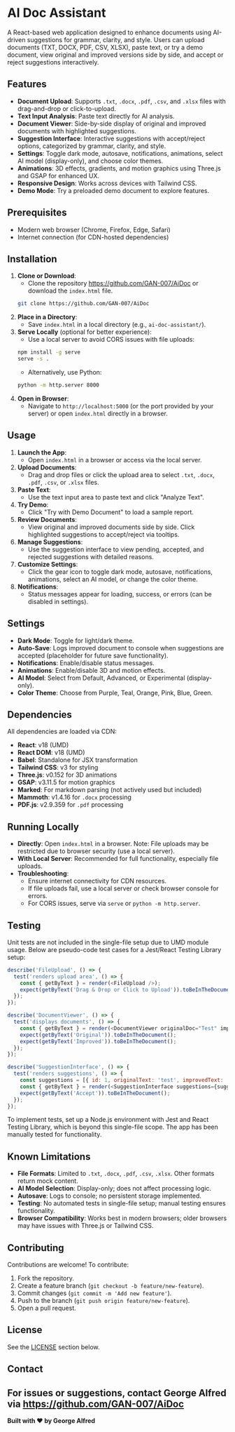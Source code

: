 # AI Doc Assistant

A React-based web application designed to enhance documents using AI-driven suggestions for grammar, clarity, and style. Users can upload documents (TXT, DOCX, PDF, CSV, XLSX), paste text, or try a demo document, view original and improved versions side by side, and accept or reject suggestions interactively.

## Features
- **Document Upload**: Supports `.txt`, `.docx`, `.pdf`, `.csv`, and `.xlsx` files with drag-and-drop or click-to-upload.
- **Text Input Analysis**: Paste text directly for AI analysis.
- **Document Viewer**: Side-by-side display of original and improved documents with highlighted suggestions.
- **Suggestion Interface**: Interactive suggestions with accept/reject options, categorized by grammar, clarity, and style.
- **Settings**: Toggle dark mode, autosave, notifications, animations, select AI model (display-only), and choose color themes.
- **Animations**: 3D effects, gradients, and motion graphics using Three.js and GSAP for enhanced UX.
- **Responsive Design**: Works across devices with Tailwind CSS.
- **Demo Mode**: Try a preloaded demo document to explore features.

## Prerequisites
- Modern web browser (Chrome, Firefox, Edge, Safari)
- Internet connection (for CDN-hosted dependencies)

## Installation
1. **Clone or Download**:
   - Clone the repository https://github.com/GAN-007/AiDoc or download the `index.html` file.
   ```bash
   git clone https://github.com/GAN-007/AiDoc
   ```
2. **Place in a Directory**:
   - Save `index.html` in a local directory (e.g., `ai-doc-assistant/`).
3. **Serve Locally** (optional for better experience):
   - Use a local server to avoid CORS issues with file uploads:
   ```bash
   npm install -g serve
   serve -s .
   ```
   - Alternatively, use Python:
   ```bash
   python -m http.server 8000
   ```
4. **Open in Browser**:
   - Navigate to `http://localhost:5000` (or the port provided by your server) or open `index.html` directly in a browser.

## Usage
1. **Launch the App**:
   - Open `index.html` in a browser or access via the local server.
2. **Upload Documents**:
   - Drag and drop files or click the upload area to select `.txt`, `.docx`, `.pdf`, `.csv`, or `.xlsx` files.
3. **Paste Text**:
   - Use the text input area to paste text and click "Analyze Text".
4. **Try Demo**:
   - Click "Try with Demo Document" to load a sample report.
5. **Review Documents**:
   - View original and improved documents side by side. Click highlighted suggestions to accept/reject via tooltips.
6. **Manage Suggestions**:
   - Use the suggestion interface to view pending, accepted, and rejected suggestions with detailed reasons.
7. **Customize Settings**:
   - Click the gear icon to toggle dark mode, autosave, notifications, animations, select an AI model, or change the color theme.
8. **Notifications**:
   - Status messages appear for loading, success, or errors (can be disabled in settings).

## Settings
- **Dark Mode**: Toggle for light/dark theme.
- **Auto-Save**: Logs improved document to console when suggestions are accepted (placeholder for future save functionality).
- **Notifications**: Enable/disable status messages.
- **Animations**: Enable/disable 3D and motion effects.
- **AI Model**: Select from Default, Advanced, or Experimental (display-only).
- **Color Theme**: Choose from Purple, Teal, Orange, Pink, Blue, Green.

## Dependencies
All dependencies are loaded via CDN:
- **React**: v18 (UMD)
- **React DOM**: v18 (UMD)
- **Babel**: Standalone for JSX transformation
- **Tailwind CSS**: v3 for styling
- **Three.js**: v0.152 for 3D animations
- **GSAP**: v3.11.5 for motion graphics
- **Marked**: For markdown parsing (not actively used but included)
- **Mammoth**: v1.4.16 for `.docx` processing
- **PDF.js**: v2.9.359 for `.pdf` processing

## Running Locally
- **Directly**: Open `index.html` in a browser. Note: File uploads may be restricted due to browser security (use a local server).
- **With Local Server**: Recommended for full functionality, especially file uploads.
- **Troubleshooting**:
  - Ensure internet connectivity for CDN resources.
  - If file uploads fail, use a local server or check browser console for errors.
  - For CORS issues, serve via `serve` or `python -m http.server`.

## Testing
Unit tests are not included in the single-file setup due to UMD module usage. Below are pseudo-code test cases for a Jest/React Testing Library setup:

```javascript
describe('FileUpload', () => {
  test('renders upload area', () => {
    const { getByText } = render(<FileUpload />);
    expect(getByText('Drag & Drop or Click to Upload')).toBeInTheDocument();
  });
});

describe('DocumentViewer', () => {
  test('displays documents', () => {
    const { getByText } = render(<DocumentViewer originalDoc="Test" improvedDoc="Improved" suggestions={[]} />);
    expect(getByText('Original')).toBeInTheDocument();
    expect(getByText('Improved')).toBeInTheDocument();
  });
});

describe('SuggestionInterface', () => {
  test('renders suggestions', () => {
    const suggestions = [{ id: 1, originalText: 'test', improvedText: 'improved', status: 'pending', reason: 'Test' }];
    const { getByText } = render(<SuggestionInterface suggestions={suggestions} />);
    expect(getByText('Accept')).toBeInTheDocument();
  });
});
```

To implement tests, set up a Node.js environment with Jest and React Testing Library, which is beyond this single-file scope. The app has been manually tested for functionality.

## Known Limitations
- **File Formats**: Limited to `.txt`, `.docx`, `.pdf`, `.csv`, `.xlsx`. Other formats return mock content.
- **AI Model Selection**: Display-only; does not affect processing logic.
- **Autosave**: Logs to console; no persistent storage implemented.
- **Testing**: No automated tests in single-file setup; manual testing ensures functionality.
- **Browser Compatibility**: Works best in modern browsers; older browsers may have issues with Three.js or Tailwind CSS.

## Contributing
Contributions are welcome! To contribute:
1. Fork the repository.
2. Create a feature branch (`git checkout -b feature/new-feature`).
3. Commit changes (`git commit -m 'Add new feature'`).
4. Push to the branch (`git push origin feature/new-feature`).
5. Open a pull request.

## License
See the [LICENSE](#license) section below.

## Contact
For issues or suggestions, contact George Alfred via https://github.com/GAN-007/AiDoc
---
**Built with ❤️ by George Alfred**